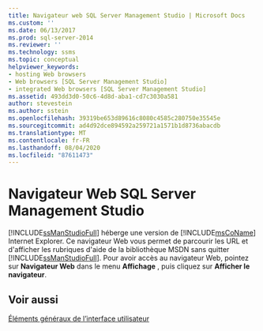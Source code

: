 ```yaml
---
title: Navigateur web SQL Server Management Studio | Microsoft Docs
ms.custom: ''
ms.date: 06/13/2017
ms.prod: sql-server-2014
ms.reviewer: ''
ms.technology: ssms
ms.topic: conceptual
helpviewer_keywords:
- hosting Web browsers
- Web browsers [SQL Server Management Studio]
- integrated Web browsers [SQL Server Management Studio]
ms.assetid: 493dd3d0-50c6-4d8d-aba1-cd7c3030a581
author: stevestein
ms.author: sstein
ms.openlocfilehash: 39319be653d89616c8080c4585c280750e35545e
ms.sourcegitcommit: ad4d92dce894592a259721a1571b1d8736abacdb
ms.translationtype: MT
ms.contentlocale: fr-FR
ms.lasthandoff: 08/04/2020
ms.locfileid: "87611473"
---
```

# <a name="sql-server-management-studio-web-browser"></a>Navigateur Web SQL Server Management Studio
  [!INCLUDE[ssManStudioFull](../includes/ssmanstudiofull-md.md)] héberge une version de [!INCLUDE[msCoName](../includes/msconame-md.md)] Internet Explorer. Ce navigateur Web vous permet de parcourir les URL et d'afficher les rubriques d'aide de la bibliothèque MSDN sans quitter [!INCLUDE[ssManStudioFull](../includes/ssmanstudiofull-md.md)]. Pour avoir accès au navigateur Web, pointez sur **Navigateur Web** dans le menu **Affichage** , puis cliquez sur **Afficher le navigateur**.  
  
## <a name="see-also"></a>Voir aussi  
 [Éléments généraux de l’interface utilisateur](general-user-interface-elements.md)  
  
  
